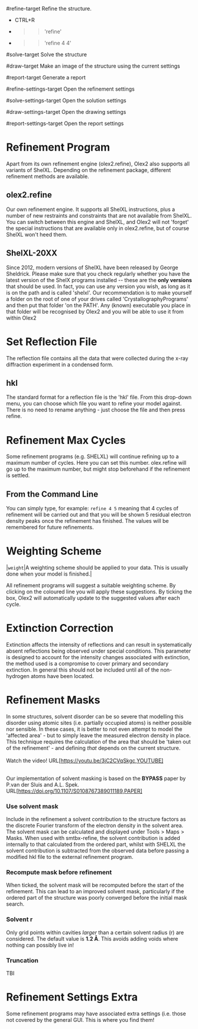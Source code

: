 #refine-target
Refine the structure.
- CTRL+R
- >>'refine'
- >>'refine 4 4'

#solve-target
Solve the structure

#draw-target
Make an image of the structure using the current settings

#report-target
Generate a report

#refine-settings-target
Open the refinement settings

#solve-settings-target
Open the solution settings

#draw-settings-target
Open the drawing settings

#report-settings-target
Open the report settings

# Refinement Program
Apart from its own refinement engine (olex2.refine), Olex2 also supports all variants of ShelXL. Depending on the refinement package, different refinement methods are available.

## olex2.refine
Our own refinement engine. It supports all ShelXL instructions, plus a number of new restraints and constraints that are not available from ShelXL. You can switch between this engine and ShelXL, and Olex2 will not 'forget' the special instructions that are available only in olex2.refine, but of course ShelXL won't heed them.

## ShelXL-20XX
Since 2012, modern versions of ShelXL have been released by George Sheldrick. Please make sure that you check regularly whether you have the latest version of the ShelX programs installed -- these are the **only versions** that should be used. In fact, you can use any version you wish, as long as it is on the path and is called 'shelxl'. Our recommendation is to make yourself a folder on the root of one of your drives called 'CrystallographyPrograms' and then put that folder 'on the PATH'. Any (known) executable you place in that folder will be recognised by Olex2 and you will be able to use it from within Olex2

# Set Reflection File
The reflection file contains all the data that were collected during the x-ray diffraction experiment in a condensed form.

## hkl
The standard format for a reflection file is the 'hkl' file. From this drop-down menu, you can choose which file you want to refine your model against. There is no need to rename anything - just choose the file and then press refine.

# Refinement Max Cycles
Some refinement programs (e.g. SHELXL) will continue refining up to a maximum number of cycles. Here you can set this number. olex.refine will go up to the maximum number, but might stop beforehand if the refinement is settled.

## From the Command Line
You can simply type, for example:
`refine 4 5`
meaning that 4 cycles of refinement will be carried out and that you will be shown 5 residual electron density peaks once the refinement has finished. The values will be remembered for future refinements.

# Weighting Scheme

|`weight`|A weighting scheme should be applied to your data. This is usually done when your model is finished.|

All refinement programs will suggest a suitable weighting scheme. By clicking on the coloured line you will apply these suggestions. By ticking the box, Olex2 will automatically update to the suggested values after each cycle.

# Extinction Correction
Extinction affects the intensity of reflections and can result in systematically absent reflections being observed under special conditions. This parameter is designed to account for the intensity changes associated with extinction, the method used is a compromise to cover primary and secondary extinction. In general this should not be included until all of the non-hydrogen atoms have been located.

# Refinement Masks
In some structures, solvent disorder can be so severe that modelling this disorder using atomic sites (i.e. partially occupied atoms) is neither possible nor sensible. In these cases, it is better to not even attempt to model the 'affected area' - but to simply leave the measured electron density in place. This technique requires the calculation of the area that should be 'taken out of the refinement' - and defining *that* depends on the current structure.
<br>
<br>
Watch the video! URL[https://youtu.be/3jC2CVqSkgc,YOUTUBE]
<br>
<br>

Our implementation of solvent masking is based on the **BYPASS** paper by P.van der Sluis and A.L. Spek.
URL[https://doi.org/10.1107/S0108767389011189,PAPER]

### Use solvent mask
Include in the refinement a solvent contribution to the structure factors as the discrete Fourier transform of the electron density in the solvent area. The solvent mask can be calculated and displayed under Tools > Maps > Masks. When used with smtbx-refine, the solvent contribution is added internally to that calculated from the ordered part, whilst with SHELXL the solvent contribution is subtracted from the observed data before passing a modified hkl file to the external refinement program.

### Recompute mask before refinement
When ticked, the solvent mask will be recomputed before the start of the refinement. This can lead to an improved solvent mask, particularly if the ordered part of the structure was poorly converged before the initial mask search.

### Solvent r
Only grid points within cavities _larger_ than a certain solvent radius (r) are considered. The default value is **1.2 &Aring;**. This avoids adding voids where nothing can possibly live in!

### Truncation
TBI

# Refinement Settings Extra
Some refinement programs may have associated extra settings (i.e. those not covered by the general GUI. This is where you find them!
